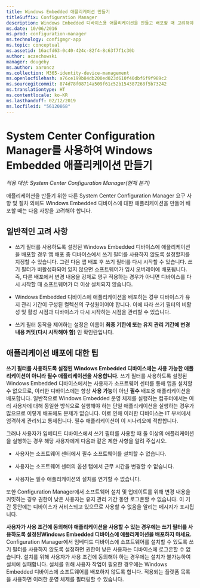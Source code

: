 ```yaml
---
title: Windows Embedded 애플리케이션 만들기
titleSuffix: Configuration Manager
description: Windows Embedded 디바이스용 애플리케이션을 만들고 배포할 때 고려해야 할 사항을 확인합니다.
ms.date: 10/06/2016
ms.prod: configuration-manager
ms.technology: configmgr-app
ms.topic: conceptual
ms.assetid: 16acfd63-0c40-424c-82f4-8c63f7f1c30b
author: aczechowski
manager: dougeby
ms.author: aaroncz
ms.collection: M365-identity-device-management
ms.openlocfilehash: a76ce199b84db200ed023d610f40dbf6f9f989c2
ms.sourcegitcommit: 874d78f08714a509f61c52b154387268f5b73242
ms.translationtype: HT
ms.contentlocale: ko-KR
ms.lasthandoff: 02/12/2019
ms.locfileid: "56120868"
---
```

# <a name="create-windows-embedded-applications-with-system-center-configuration-manager"></a>System Center Configuration Manager를 사용하여 Windows Embedded 애플리케이션 만들기

*적용 대상: System Center Configuration Manager(현재 분기)*

애플리케이션을 만들기 위한 다른 System Center Configuration Manager 요구 사항 및 절차 외에도 Windows Embedded 디바이스에 대한 애플리케이션을 만들어 배포할 때는 다음 사항을 고려해야 합니다.  

## <a name="general-considerations"></a>일반적인 고려 사항  

-   쓰기 필터를 사용하도록 설정된 Windows Embedded 디바이스에 애플리케이션을 배포할 경우 앱 배포 중 디바이스에서 쓰기 필터를 사용하지 않도록 설정할지를 지정할 수 있습니다. 그런 다음 앱 배포 후 쓰기 필터를 다시 시작할 수 있습니다. 쓰기 필터가 비활성화되어 있지 않으면 소프트웨어가 임시 오버레이에 배포됩니다. 즉, 다른 배포에서 변경 내용을 강제로 영구 적용하는 경우가 아니면 디바이스를 다시 시작할 때 소프트웨어가 더 이상 설치되지 않습니다.  

-   Windows Embedded 디바이스에 애플리케이션을 배포하는 경우 디바이스가 유지 관리 기간이 구성된 컬렉션의 구성원이어야 합니다. 이에 따라 쓰기 필터의 비활성 및 활성 시점과 디바이스가 다시 시작하는 시점을 관리할 수 있습니다.  

-   쓰기 필터 동작을 제어하는 설정은 이름이 **최종 기한에 또는 유지 관리 기간에 변경 내용 커밋(다시 시작해야 함)** 인 확인란입니다.  

## <a name="tips-for-deploying-applications"></a>애플리케이션 배포에 대한 팁  

**쓰기 필터를 사용하도록 설정된 Windows Embedded 디바이스에는 사용 가능한 애플리케이션이 아니라 필수 애플리케이션을 사용합니다.** 쓰기 필터를 사용하도록 설정된 Windows Embedded 디바이스에서는 사용자가 소프트웨어 센터를 통해 앱을 설치할 수 없으므로, 이러한 디바이스에는 항상 **사용 가능**이 아닌 **필수** 배포용 애플리케이션을 배포합니다. 일반적으로 Windows Embedded 운영 체제를 실행하는 컴퓨터에서는 여러 사용자에 대해 동일한 방식으로 실행해야 하는 단일 애플리케이션을 실행하는 경우가 많으므로 이렇게 배포해도 문제가 없습니다. 이로 인해 이러한 디바이스는 IT 부서에서 엄격하게 관리되고 통제됩니다. 필수 애플리케이션이 이 시나리오에 적합합니다.

 그러나 사용자가 임베디드 디바이스에서 쓰기 필터를 사용할 때 둘 이상의 애플리케이션을 실행하는 경우 해당 사용자에게 다음과 같은 제한 사항을 알려 주십시오.  

-   사용자는 소프트웨어 센터에서 필수 소프트웨어를 설치할 수 없습니다.  

-   사용자는 소프트웨어 센터의 옵션 탭에서 근무 시간을 변경할 수 없습니다.  

-   사용자는 필수 애플리케이션의 설치를 연기할 수 없습니다.  

또한 Configuration Manager에서 소프트웨어 설치 및 업데이트를 위해 변경 내용을 커밋하는 경우 권한이 낮은 사용자는 유지 관리 기간 동안 로그온할 수 없습니다. 이 기간 동안에는 디바이스가 서비스되고 있으므로 사용할 수 없음을 알리는 메시지가 표시됩니다.  

**사용자가 사용 조건에 동의해야 애플리케이션을 사용할 수 있는 경우에는 쓰기 필터를 사용하도록 설정된Windows Embedded 디바이스에 애플리케이션을 배포하지 마세요.** Configuration Manager에서 임베디드 디바이스에 소프트웨어를 설치할 수 있도록 쓰기 필터를 사용하지 않도록 설정하면 권한이 낮은 사용자는 디바이스에 로그온할 수 없습니다. 설치를 위해 사용자가 사용 조건에 동의해야 하는 경우에는 설치가 불가능하여 설치에 실패합니다. 설치를 위해 사용자 작업이 필요한 경우에는 Windows Embedded 디바이스에 소프트웨어를 배포하지 않도록 합니다. 적용되는 플랫폼 목록을 사용하면 이러한 운영 체제를 필터링할 수 있습니다.  
